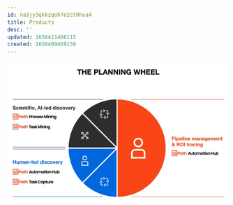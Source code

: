 ```yaml
---
id: na9jy3qkkzqoh7e2ct0hua4
title: Products
desc: ''
updated: 1656411466115
created: 1656409469159
---
```


![The Planning Wheel](/assets/images/2022-06-28-15-47-37.png)
